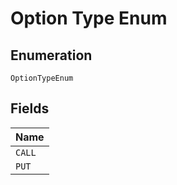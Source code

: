 
# Option Type Enum

## Enumeration

`OptionTypeEnum`

## Fields

| Name |
|  --- |
| `CALL` |
| `PUT` |

